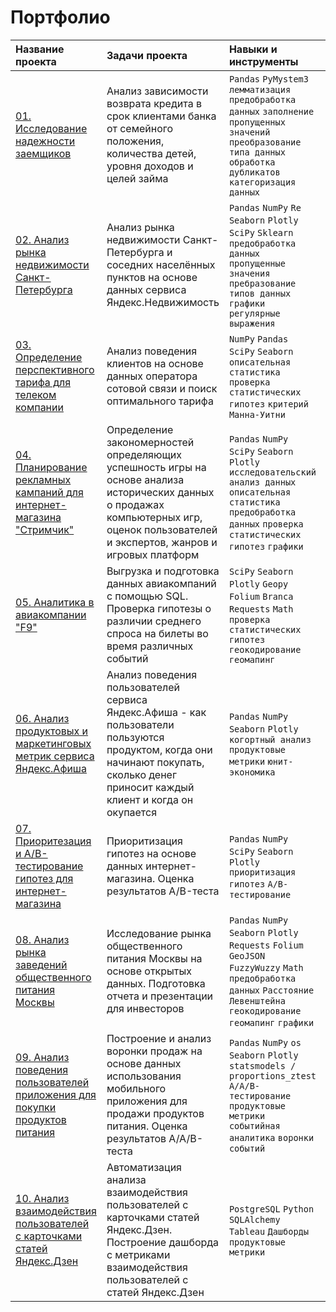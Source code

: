 # Портфолио

| Название проекта | Задачи проекта | Навыки и инструменты| Ссылки на файлы |
| :--------------- | :------------- | :------------------ | :------------------ |
| [01. Исследование надежности заемщиков](https://github.com/KSingular/yp_da_projects/blob/main/set_01_lenders/README.md) | Анализ зависимости возврата кредита в срок клиентами банка от семейного положения, количества детей, уровня доходов и целей займа | `Pandas` `PyMystem3` `лемматизация` `предобработка данных` `заполнение пропущенных значений` `преобразование типа данных` `обработка дубликатов` `категоризация данных` | |
| [02. Анализ рынка недвижимости Санкт-Петербурга](https://github.com/KSingular/yp_da_projects/blob/main/set_02_estate/README.md) | Анализ рынка недвижимости Санкт-Петербурга и соседних населённых пунктов на основе данных сервиса Яндекс.Недвижимость | `Pandas` `NumPy` `Re` `Seaborn` `Plotly` `SciPy` `Sklearn` `предобработка данных` `пропущенные значения` `пребразование типов данных` `графики` `регулярные выражения` | |
| [03. Определение перспективного тарифа для телеком компании](https://github.com/KSingular/yp_da_projects/tree/main/set_03_megaline/README.md) | Анализ поведения клиентов на основе данных оператора сотовой связи и поиск оптимального тарифа | `NumPy` `Pandas` `SciPy` `Seaborn` `описательная статистика` `проверка статистических гипотез` `критерий Манна-Уитни` | |
| [04. Планирование рекламных кампаний для интернет-магазина "Стримчик"](https://github.com/KSingular/yp_da_projects/tree/main/set_04_games/README.md) | Определение закономерностей определяющих успешность игры на основе анализа исторических данных о продажах компьютерных игр, оценок пользователей и экспертов, жанров и игровых платформ | `Pandas` `NumPy` `SciPy` `Seaborn` `Plotly` `исследовательский анализ данных` `описательная статистика` `предобработка данных` `проверка статистических гипотез` `графики` | |
| [05. Аналитика в авиакомпании "F9"](https://github.com/KSingular/yp_da_projects/tree/main/set_05_avia_geo/README.md) | Выгрузка и подготовка данных авиакомпаний с помощью SQL. Проверка гипотезы о различии среднего спроса на билеты во время различных событий | `SciPy` `Seaborn` `Plotly` `Geopy` `Folium` `Branca` `Requests` `Math` `проверка статистических гипотез` `геокодирование` `геомапинг` | |
| [06. Анализ продуктовых и маркетинговых метрик сервиса Яндекс.Афиша](https://github.com/KSingular/yp_da_projects/tree/main/set_06_ya_afisha/README.md) | Анализ поведения пользователей сервиса Яндекс.Афиша - как пользователи пользуются продуктом, когда они начинают покупать, сколько денег приносит каждый клиент и когда он окупается | `Pandas` `NumPy` `Seaborn` `Plotly` `когортный анализ` `продуктовые метрики` `юнит-экономика` | |
| [07. Приоритезация и A/B-тестирование гипотез для интернет-магазина](https://github.com/KSingular/yp_da_projects/tree/main/set_07_AB_online_market/README.md) | Приоритизация гипотез на основе данных интернет-магазина. Оценка результатов A/B-теста | `Pandas` `NumPy` `SciPy` `Seaborn` `Plotly` `приоритизация гипотез` `A/B-тестирование` | |
| [08. Анализ рынка заведений общественного питания Москвы](https://github.com/KSingular/yp_da_projects/tree/main/set_08_food_market/README.md) | Исследование рынка общественного питания Москвы на основе открытых данных. Подготовка отчета и презентации для инвесторов  | `Pandas` `NumPy` `Seaborn` `Plotly` `Requests` `Folium` `GeoJSON` `FuzzyWuzzy` `Math` `предобработка данных` `Расстояние Левенштейна` `геокодирование` `геомапинг` `графики` |<p>1. [Отчет для инвесторов.pdf](https://github.com/KSingular/yp_da_projects/blob/main/set_08_food_market/Исследование_рынка_заведений_общественного_питания_Москвы_REP.pdf)</p> <p>2. [Презентация для инвесторов.pdf](https://github.com/KSingular/yp_da_projects/blob/main/set_08_food_market/Исследование_рынка_заведений_общественного_питания_Москвы_PPT.pdf)</p> |
| [09. Анализ поведения пользователей приложения для покупки продуктов питания](https://github.com/KSingular/yp_da_projects/tree/main/set_09_AAB_market/README.md) | Построение и анализ воронки продаж на основе данных использования мобильного приложения для продажи продуктов питания. Оценка результатов A/A/B-теста | `Pandas` `NumPy` `os` `Seaborn` `Plotly` `statsmodels / proportions_ztest` `А/A/B-тестирование` `продуктовые метрики` `событийная аналитика` `воронки событий` | |
| [10. Анализ взаимодействия пользователей с карточками статей Яндекс.Дзен](https://github.com/KSingular/yp_da_projects/tree/main/set_10_zen_dashboard/README.md) | Автоматизация анализа взаимодействия пользователей с карточками статей Яндекс.Дзен. Построение дашборда с метриками взаимодействия пользователей с статей Яндекс.Дзен | `PostgreSQL` `Python` `SQLAlchemy` `Tableau` `Дашборды` `продуктовые метрики` | |
